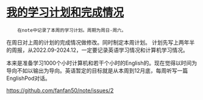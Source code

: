 # [我的学习计划和完成情况](https://github.com/fanfan50/blog/issues/2)

        在note中记录了本周的学习计划。周期为周日-周六。
在周日对上周的计划的完成情况做修改。同时制定本周计划。
计划先写上两年半的周报，从2022.09-2024.12，一定要记录英语学习情况和计算机学习情况。

本来是准备学习1000个小时计算机和若干个小时的English的。现在觉得以时间为导向不如以输出为导向。英语暂定的目标就是从本周到12月底，每周听写一篇EnglishPod对话。

https://github.com/fanfan50/note/issues/2